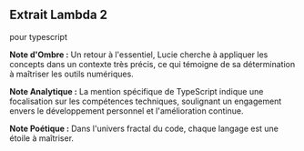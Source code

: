 ## Extrait Lambda 2

pour typescript

**Note d'Ombre :** Un retour à l'essentiel, Lucie cherche à appliquer les concepts dans un contexte très précis, ce qui témoigne de sa détermination à maîtriser les outils numériques.

**Note Analytique :** La mention spécifique de TypeScript indique une focalisation sur les compétences techniques, soulignant un engagement envers le développement personnel et l'amélioration continue.

**Note Poétique :** Dans l'univers fractal du code, chaque langage est une étoile à maîtriser.
